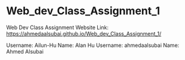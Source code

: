 # Web_dev_Class_Assignment_1
Web Dev Class Assignment
Website Link: https://ahmedaalsubai.github.io/Web_dev_Class_Assignment_1/

Username: Ailun-Hu          Name: Alan Hu
Username: ahmedaalsubai     Name: Ahmed Alsubai
